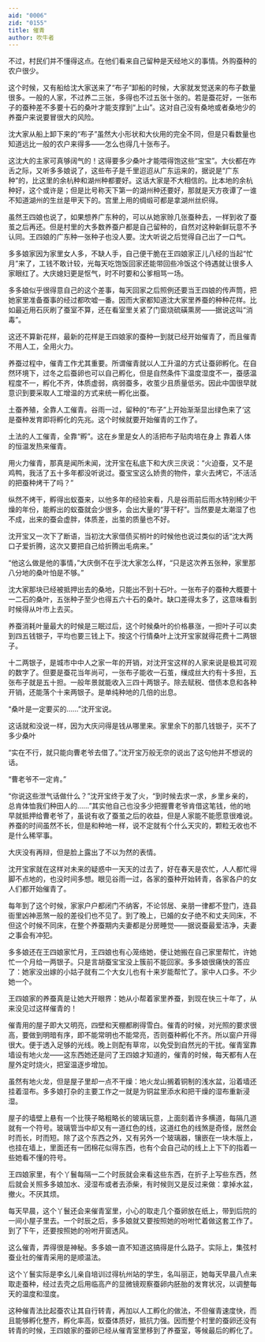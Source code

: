 ```yaml
---
aid: "0006"
zid: "0155"
title: 催青
author: 吹牛者
---
```


不过，村民们并不懂得这点。在他们看来自己留种是天经地义的事情。外购蚕种的农户很少。

这个时候，又有船给沈大家送来了“布子”卸船的时候，大家就发觉送来的布子数量很多。一般的人家，不过养二三张，多得也不过五张十张的。若是蚕花好，一张布子的蚕种差不多要十石的桑叶才能支撑到“上山”。这对自己没有桑地或者桑地少的养蚕户来说要冒很大的风险。

沈大家从船上卸下来的“布子”虽然大小形状和大伙用的完全不同，但是只看数量也知道远比一般的农户来得多——怎么也得几十张布子。

这沈大的主家可真够阔气的！这得要多少桑叶才能喂得饱这些“宝宝”。大伙都在咋舌之际，又听多多娘说了，这些布子是千里迢迢从广东运来的，据说是“广东种”的，比这里的余杭种和湖州种都要好。这话大家是不大相信的。比本地的余杭种好，这个或许是；但是比号称天下第一的湖州种还要好，那就是天方夜谭了一谁不知道湖州的生丝是甲天下的。宫里上用的绸缎可都是拿湖州丝织得。

虽然王四娘也说了，如果想养广东种的，可以从她家赊几张蚕种去，一样到收了蚕茧之后再还。但是村里的大多数养蚕户都是自己留种的，自然对这种新鲜玩意不予认同。王四娘的广东种一张种子也没人要。沈大听说之后觉得自己出了一口气。

多多娘家因为家里女人多，不缺人手，自己便干脆在王四娘家正儿八经的当起“忙月”来了，工钱不敢计较，光每天吃饱饭回家还能带回些冷饭这个待遇就让很多人家眼红了。大庆媳妇更是怄气，时不时要和公爹相骂一场。

多多娘似乎很得意自己的这个差事，每天回家之后照例还要当王四娘的传声筒，把她家里准备蚕事的经过都吹嘘一番。因而大家都知道沈大家里养蚕的种种花样。比如最近用石灰刷了蚕室不算，还在看室里关紧了门窗烧硫磺熏房——据说这叫“消毒”。

这还不算新花样，最新的花样是王四娘家的蚕种一到就已经开始催青了，而且催青不用人工，全用火力。

养蚕过程中，催青工作尤其重要。所谓催青就以人工升温的方式让蚕卵孵化。在自然环境下，过冬之后蚕卵也可以自己孵化，但是自然条件下温度湿度不一，蚕感温程度不一，孵化不齐，体质虚弱，病弱蚕多，收茧少且质量低劣。因此中国很早就意识到要采取人工增温的方式来统一孵化出蚕。

土蚕养殖，全靠人工催青。谷雨一过，留种的“布子”上开始渐渐显出绿色来了‘这是蚕种发育即将孵化的先兆。这个时候就要开始催青的工作了。

土法的人工催青，全靠“孵”。这在乡里是女人的活把布子贴肉培在身上 靠着人体的恒温发热来催青。

用火力催青，那真是闻所未闻，沈开宝在私底下和大庆三庆说：“火迫蚕，又不是鸡鸭，我活了五十多年都没听说过。蚕宝宝这么娇贵的物件，拿火去烤它，不活活的把蚕种烤干了吗？”

纵然不烤干，孵得出蚁蚕来，以他多年的经验来看，凡是谷雨前后雨水特别稀少干燥的年份，能孵出的蚁蚕就会少很多，会出大量的“芽干籽”。当然要是太潮湿了也不成，出来的蚕会虚胖，体质差，出茧的质量也不好。

沈开宝又一次下了断语，当初沈大家借债买梢叶的时候他也说过类似的话“沈大两口子爱折腾，这次又要把自己给折腾出毛病来。”

“他这么做是他的事情，”大庆倒不在乎沈大家怎么样，“只是这次养五张种，家里那八分地的桑叶怕是不够。”

沈大家那块已经被抵押出去的桑地，只能出不到十石叶。一张布子的蚕种大概要十一二石的桑叶，五张种子至少也得五六十石的桑叶。缺口差得太多了，这意味看到时候得从叶市上去买。

养蚕消耗叶量最大的时候是三眠过后，这个时候桑叶的价格暴涨，一担叶子可以卖到四五钱银子，平均也要三钱上下。按这个行情桑叶上沈开宝家就得花费十二两银子。

十二两银子，是城市中中人之家一年的开销，对沈开宝这样的人家来说是极其可观的数字了。但要是蚕花当年尚可，一张布子能收一石茧，缫成丝大约有十多担，五张布子就是五十担。一般年景就能收入三四十两银子。除去赋税、借债本息和各种开销，还能落个十来两银子。是单纯种地的几倍的出息。

“桑叶是一定要买的……”沈开宝说。

这话就和没说一样，因为大庆问得是钱从哪里来。家里余下的那几钱银子，买不了多少桑叶

“实在不行，就只能向曹老爷去借了。”沈开宝万般无奈的说出了这句他并不想说的话。

“曹老爷不一定肯。”

“你说这些泄气话做什么？”沈开宝终于发了火，“到时候去求一求，乡里乡亲的，总肯体恤我们种田人的……”其实他自己也没多少把握曹老爷肯借这笔钱，他的地早就抵押给曹老爷了，虽说有收了蚕茧之后的收益，但是人家能不能愿意很难说。养蚕的时间虽然不长，但是和种地一样，说不定就有个什么天灾的，颗粒无收也不是什么稀罕事。

大庆没有再辩，但是脸上露出了不以为然的表情。

沈开宝家就在这样对未来的疑惑中一天天的过去了，好在春天是农忙，人人都忙得脚不点地的，也没时间多想。眼见谷雨一过，各家的蚕种开始转青，各家各户的女人们都开始催青了。

每年到了这个时候，家家户户都闭门不纳客，不论邻居、亲朋一律都不登门，连县衙里凶神恶煞一般的差役们也不见了。到了晚上，已婚的女子绝不和丈夫同床，不但这个时候不同床，在整个养蚕期内夫妻都是分房睡觉——据说蚕最爱洁净，夫妻之事会有冲犯。

多多娘还在王四娘家忙月，王四娘也有心笼络她，便让她搬在自己家里帮忙，许她忙一个月给一两银子。只是言胡蚕宝宝没上簇前不能回家。多多娘很痛快的答应了：她家没出嫁的小姑子就有二个大女儿也有十来岁能帮忙了。家中人口多。不少她一个。

王四娘家的养蚕真是让她大开眼界：她从小帮着家里养蚕，到现在快三十年了，从来没见过这样催青的！

催青用的屋子即大又明亮，四壁和天棚都刷得雪白。催青的时候，对光照的要求很高，要做到明暗有序，即不能常明也不能常亮，否则蚕种孵化不齐。所以窗户开得很大。便于透入足够的光线。晚上则配有草帘，以免受到自然光的干扰。催青室靠墙设有地火龙——这东西她还是问了王四娘才知道的，催青的时候，每天都有人在屋外定时烧火，把室温逐步增加。

虽然有地火龙，但是屋子里却一点不干燥：地火龙山搁着铜制的浅水盆，沿着墙还挂着湿布。多多娘打杂的主要工作之一就是为铜盆里添水和把干燥的湿布重新浸湿。

屋子的墙壁上悬有一个比筷子略粗略长的玻璃玩意，上面刻着许多横道，每隔几道就有一个符号。玻璃管当中却又有一道红色的线，这道红色的线煞是奇怪，居然会时而长，时而短。除了这个东西之外，又有另外一个玻璃器，镶嵌在一块木版上，也挂在墙上，里面还有一团棉花似得东西，也有个会自己动的线上上下下的指着一些她看不懂的符号。

王四娘家里，有个丫鬟每隔一二个时辰就会来看这些东西，在折子上写些东西，然后就会关照多多娘加水、浸湿布或者去添柴，有时候则又是反过来做：拿掉水盆，撤火。不厌其烦。

每天早晨，这个丫鬟还会来催青室里，小心的取走几个蚕卵放在纸上，带到后院的一间小屋子里去。一个时辰之后，多多娘就又要按照她的吩咐忙着做这套工作了。到了下午，还要按照她的吩咐开窗透风。

这么催青，弄得很是神秘。多多娘一直不知道这搞得是什么路子。实际上，集弦村蚕业社的催青采用的是顺温法。

这个丫鬟实际是李幺儿亲自培训过得杭州站的学生，名叫丽正，她每天早晨八点来取走蚕种，经过去壳之后用临高产的显微镜观察蚕卵内胚胎的发育状况，以调整每天的温度和湿度。

这种催青法比起蚕农让其自行转青，再加以人工孵化的做法，不但催青速度快，而且能够孵化整齐，孵化率高，蚁蚕体质好，抵抗力强。因而整个村里的蚕卵还没有转青的时候，王四娘家的蚕卵已经从催青室里移到了养蚕室，等候最后的孵化了。
